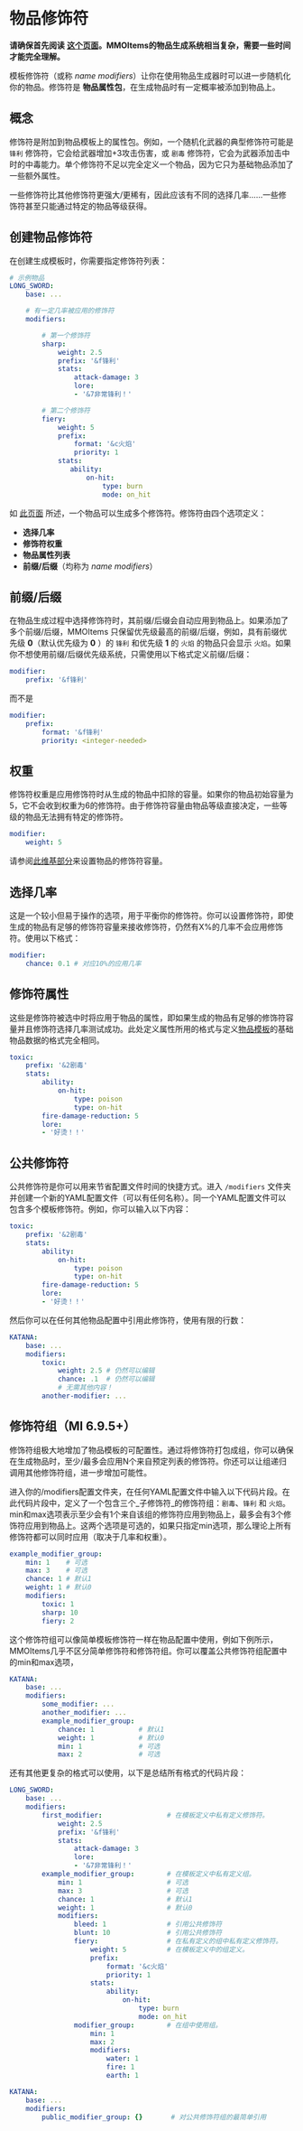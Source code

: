 # 物品修饰符

**请确保首先阅读** [**这个页面**](../item-creation/item-creation)**。MMOItems的物品生成系统相当复杂，需要一些时间才能完全理解。**

模板修饰符（或称 _name modifiers_）让你在使用物品生成器时可以进一步随机化你的物品。修饰符是 **物品属性包**，在生成物品时有一定概率被添加到物品上。

## 概念

修饰符是附加到物品模板上的属性包。例如，一个随机化武器的典型修饰符可能是 `锋利` 修饰符，它会给武器增加+3攻击伤害，或 `剧毒` 修饰符，它会为武器添加击中时的中毒能力。单个修饰符不足以完全定义一个物品，因为它只为基础物品添加了一些额外属性。

一些修饰符比其他修饰符更强大/更稀有，因此应该有不同的选择几率……一些修饰符甚至只能通过特定的物品等级获得。

## 创建物品修饰符

在创建生成模板时，你需要指定修饰符列表：

``` yaml
# 示例物品
LONG_SWORD:
    base: ...

    # 有一定几率被应用的修饰符
    modifiers:

        # 第一个修饰符
        sharp:
            weight: 2.5
            prefix: '&f锋利'
            stats:
                attack-damage: 3
                lore:
                - '&7非常锋利！'

        # 第二个修饰符
        fiery:
            weight: 5
            prefix:
                format: '&c火焰'
                priority: 1
            stats:
               ability:
                   on-hit:
                       type: burn
                       mode: on_hit
```

如 [此页面](../item-creation/item-creation) 所述，一个物品可以生成多个修饰符。修饰符由四个选项定义：

- **选择几率**
- **修饰符权重**
- **物品属性列表**
- **前缀/后缀**（均称为 _name modifiers_）

## 前缀/后缀

在物品生成过程中选择修饰符时，其前缀/后缀会自动应用到物品上。如果添加了多个前缀/后缀，MMOItems 只保留优先级最高的前缀/后缀，例如，具有前缀优先级 **0**（默认优先级为 **0** ）的 `锋利` 和优先级 **1** 的 `火焰` 的物品只会显示 `火焰`。如果你不想使用前缀/后缀优先级系统，只需使用以下格式定义前缀/后缀：

``` yaml
modifier:
    prefix: '&f锋利'
```

而不是

``` yaml
modifier:
    prefix:
        format: '&f锋利'
        priority: <integer-needed>
```

## 权重

修饰符权重是应用修饰符时从生成的物品中扣除的容量。如果你的物品初始容量为5，它不会收到权重为6的修饰符。由于修饰符容量由物品等级直接决定，一些等级的物品无法拥有特定的修饰符。

``` yaml
modifier:
    weight: 5
```

请参阅[此维基部分](../main-feature/item-tiers)来设置物品的修饰符容量。

## 选择几率

这是一个较小但易于操作的选项，用于平衡你的修饰符。你可以设置修饰符，即使生成的物品有足够的修饰符容量来接收修饰符，仍然有X%的几率不会应用修饰符。使用以下格式：

``` yaml
modifier:
    chance: 0.1 # 对应10%的应用几率
```

## 修饰符属性

这些是修饰符被选中时将应用于物品的属性，即如果生成的物品有足够的修饰符容量并且修饰符选择几率测试成功。此处定义属性所用的格式与定义[物品模板](../item-creation/item-templates)的基础物品数据的格式完全相同。

``` yaml
toxic:
    prefix: '&2剧毒'
    stats:
        ability:
            on-hit:
                type: poison
                type: on-hit
        fire-damage-reduction: 5
        lore:
        - '好烫！！'
```

## 公共修饰符

公共修饰符是你可以用来节省配置文件时间的快捷方式。进入 `/modifiers` 文件夹并创建一个新的YAML配置文件（可以有任何名称）。同一个YAML配置文件可以包含多个模板修饰符。例如，你可以输入以下内容：

``` yaml
toxic:
    prefix: '&2剧毒'
    stats:
        ability:
            on-hit:
                type: poison
                type: on-hit
        fire-damage-reduction: 5
        lore:
        - '好烫！！'
```

然后你可以在任何其他物品配置中引用此修饰符，使用有限的行数：

``` yaml
KATANA:
    base: ...
    modifiers:
        toxic:
            weight: 2.5 # 仍然可以编辑
            chance: .1  # 仍然可以编辑
            # 无需其他内容！
        another-modifier: ...
```

## 修饰符组（MI 6.9.5+）

修饰符组极大地增加了物品模板的可配置性。通过将修饰符打包成组，你可以确保在生成物品时，至少/最多会应用N个来自预定列表的修饰符。你还可以让组递归调用其他修饰符组，进一步增加可能性。

进入你的/modifiers配置文件夹，在任何YAML配置文件中输入以下代码片段。在此代码片段中，定义了一个包含三个_子修饰符_的修饰符组：`剧毒`、`锋利` 和 `火焰`。min和max选项表示至少会有1个来自该组的修饰符应用到物品上，最多会有3个修饰符应用到物品上。这两个选项是可选的，如果只指定min选项，那么理论上所有修饰符都可以同时应用（取决于几率和权重）。

``` yaml
example_modifier_group:
    min: 1    # 可选
    max: 3    # 可选
    chance: 1 # 默认1
    weight: 1 # 默认0
    modifiers:
        toxic: 1
        sharp: 10
        fiery: 2
```

这个修饰符组可以像简单模板修饰符一样在物品配置中使用，例如下例所示，MMOItems几乎不区分简单修饰符和修饰符组。你可以覆盖公共修饰符组配置中的min和max选项，

``` yaml
KATANA:
    base: ...
    modifiers:
        some_modifier: ...
        another_modifier: ...
        example_modifier_group:
            chance: 1           # 默认1
            weight: 1           # 默认0
            min: 1              # 可选
            max: 2              # 可选
```

还有其他更复杂的格式可以使用，以下是总结所有格式的代码片段：

``` yaml
LONG_SWORD:
    base: ...
    modifiers:
        first_modifier:                # 在模板定义中私有定义修饰符。
            weight: 2.5
            prefix: '&f锋利'
            stats:
                attack-damage: 3
                lore:
                - '&7非常锋利！'
        example_modifier_group:        # 在模板定义中私有定义组。
            min: 1                     # 可选
            max: 3                     # 可选
            chance: 1                  # 默认1
            weight: 1                  # 默认0
            modifiers:
                bleed: 1               # 引用公共修饰符
                blunt: 10              # 引用公共修饰符
                fiery:                 # 在私有定义的组中私有定义修饰符。
                    weight: 5          # 在模板定义中的组定义。
                    prefix:
                        format: '&c火焰'
                        priority: 1
                    stats:
                        ability:
                            on-hit:
                                type: burn
                                mode: on_hit
                modifier_group:        # 在组中使用组。
                    min: 1
                    max: 2
                    modifiers:
                        water: 1
                        fire: 1
                        earth: 1

KATANA:
    base: ...
    modifiers:
        public_modifier_group: {}       # 对公共修饰符组的最简单引用
```
